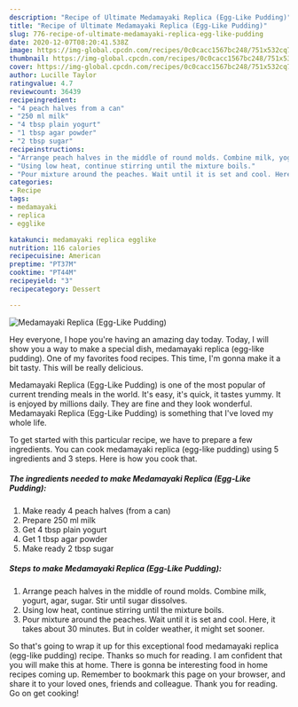 ```yaml
---
description: "Recipe of Ultimate Medamayaki Replica (Egg-Like Pudding)"
title: "Recipe of Ultimate Medamayaki Replica (Egg-Like Pudding)"
slug: 776-recipe-of-ultimate-medamayaki-replica-egg-like-pudding
date: 2020-12-07T08:20:41.538Z
image: https://img-global.cpcdn.com/recipes/0c0cacc1567bc248/751x532cq70/medamayaki-replica-egg-like-pudding-recipe-main-photo.jpg
thumbnail: https://img-global.cpcdn.com/recipes/0c0cacc1567bc248/751x532cq70/medamayaki-replica-egg-like-pudding-recipe-main-photo.jpg
cover: https://img-global.cpcdn.com/recipes/0c0cacc1567bc248/751x532cq70/medamayaki-replica-egg-like-pudding-recipe-main-photo.jpg
author: Lucille Taylor
ratingvalue: 4.7
reviewcount: 36439
recipeingredient:
- "4 peach halves from a can"
- "250 ml milk"
- "4 tbsp plain yogurt"
- "1 tbsp agar powder"
- "2 tbsp sugar"
recipeinstructions:
- "Arrange peach halves in the middle of round molds. Combine milk, yogurt, agar, sugar. Stir until sugar dissolves."
- "Using low heat, continue stirring until the mixture boils."
- "Pour mixture around the peaches. Wait until it is set and cool. Here, it takes about 30 minutes. But in colder weather, it might set sooner."
categories:
- Recipe
tags:
- medamayaki
- replica
- egglike

katakunci: medamayaki replica egglike 
nutrition: 116 calories
recipecuisine: American
preptime: "PT37M"
cooktime: "PT44M"
recipeyield: "3"
recipecategory: Dessert

---
```



![Medamayaki Replica (Egg-Like Pudding)](https://img-global.cpcdn.com/recipes/0c0cacc1567bc248/751x532cq70/medamayaki-replica-egg-like-pudding-recipe-main-photo.jpg)

Hey everyone, I hope you're having an amazing day today. Today, I will show you a way to make a special dish, medamayaki replica (egg-like pudding). One of my favorites food recipes. This time, I'm gonna make it a bit tasty. This will be really delicious.

Medamayaki Replica (Egg-Like Pudding) is one of the most popular of current trending meals in the world. It's easy, it's quick, it tastes yummy. It is enjoyed by millions daily. They are fine and they look wonderful. Medamayaki Replica (Egg-Like Pudding) is something that I've loved my whole life.




To get started with this particular recipe, we have to prepare a few ingredients. You can cook medamayaki replica (egg-like pudding) using 5 ingredients and 3 steps. Here is how you cook that.

<!--inarticleads1-->

##### The ingredients needed to make Medamayaki Replica (Egg-Like Pudding):

1. Make ready 4 peach halves (from a can)
1. Prepare 250 ml milk
1. Get 4 tbsp plain yogurt
1. Get 1 tbsp agar powder
1. Make ready 2 tbsp sugar




<!--inarticleads2-->

##### Steps to make Medamayaki Replica (Egg-Like Pudding):

1. Arrange peach halves in the middle of round molds. Combine milk, yogurt, agar, sugar. Stir until sugar dissolves.
1. Using low heat, continue stirring until the mixture boils.
1. Pour mixture around the peaches. Wait until it is set and cool. Here, it takes about 30 minutes. But in colder weather, it might set sooner.




So that's going to wrap it up for this exceptional food medamayaki replica (egg-like pudding) recipe. Thanks so much for reading. I am confident that you will make this at home. There is gonna be interesting food in home recipes coming up. Remember to bookmark this page on your browser, and share it to your loved ones, friends and colleague. Thank you for reading. Go on get cooking!
